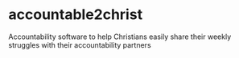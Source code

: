 # accountable2christ
Accountability software to help Christians easily share their weekly struggles with their accountability partners
